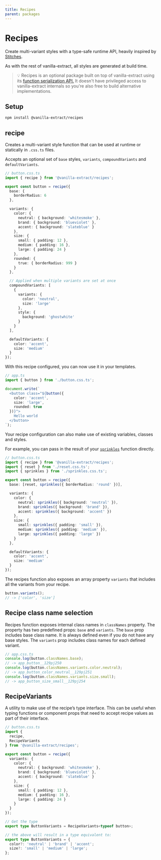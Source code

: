 ```yaml
---
title: Recipes
parent: packages
---
```


# Recipes

Create multi-variant styles with a type-safe runtime API, heavily inspired by [Stitches](https://stitches.dev).

As with the rest of vanilla-extract, all styles are generated at build time.

> 💡 Recipes is an optional package built on top of vanilla-extract using its [function serialization API.](../../api/add-function-serializer) It doesn't have privileged access to vanilla-extract internals so you're also free to build alternative implementations.

## Setup

```bash
npm install @vanilla-extract/recipes
```

## recipe

Creates a multi-variant style function that can be used at runtime or statically in `.css.ts` files.

Accepts an optional set of `base` styles, `variants`, `compoundVariants` and `defaultVariants`.

```ts compiled
// button.css.ts
import { recipe } from '@vanilla-extract/recipes';

export const button = recipe({
  base: {
    borderRadius: 6
  },

  variants: {
    color: {
      neutral: { background: 'whitesmoke' },
      brand: { background: 'blueviolet' },
      accent: { background: 'slateblue' }
    },
    size: {
      small: { padding: 12 },
      medium: { padding: 16 },
      large: { padding: 24 }
    },
    rounded: {
      true: { borderRadius: 999 }
    }
  },

  // Applied when multiple variants are set at once
  compoundVariants: [
    {
      variants: {
        color: 'neutral',
        size: 'large'
      },
      style: {
        background: 'ghostwhite'
      }
    }
  ],

  defaultVariants: {
    color: 'accent',
    size: 'medium'
  }
});
```

With this recipe configured, you can now use it in your templates.

```ts
// app.ts
import { button } from './button.css.ts';

document.write(`
  <button class="${button({
    color: 'accent',
    size: 'large',
    rounded: true
  })}">
    Hello world
  </button>
`);
```

Your recipe configuration can also make use of existing variables, classes and styles.

For example, you can pass in the result of your [`sprinkles`](/documentation/packages/sprinkles) function directly.

```ts
// button.css.ts
import { recipe } from '@vanilla-extract/recipes';
import { reset } from './reset.css.ts';
import { sprinkles } from './sprinkles.css.ts';

export const button = recipe({
  base: [reset, sprinkles({ borderRadius: 'round' })],

  variants: {
    color: {
      neutral: sprinkles({ background: 'neutral' }),
      brand: sprinkles({ background: 'brand' }),
      accent: sprinkles({ background: 'accent' })
    },
    size: {
      small: sprinkles({ padding: 'small' }),
      medium: sprinkles({ padding: 'medium' }),
      large: sprinkles({ padding: 'large' })
    }
  },

  defaultVariants: {
    color: 'accent',
    size: 'medium'
  }
});
```

The recipes function also exposes an array property `variants` that includes all the variants from your recipe.

```ts
button.variants();
// -> ['color', 'size']
```

## Recipe class name selection

Recipes function exposes internal class names in `classNames` property.
The property has two predefined props: `base` and `variants`. The `base` prop includes base class name. It is always defined even if you do not have any base styles. The `variants` prop includes class names for each defined variant.

```ts
// app.css.ts
console.log(button.classNames.base);
// -> app_button__129pj250
console.log(button.classNames.variants.color.neutral);
// -> app_button_color_neutral__129pj251
console.log(button.classNames.variants.size.small);
// -> app_button_size_small__129pj254
```

## RecipeVariants

A utility to make use of the recipe’s type interface. This can be useful when typing functions or component props that need to accept recipe values as part of their interface.

```ts
// button.css.ts
import {
  recipe,
  RecipeVariants
} from '@vanilla-extract/recipes';

export const button = recipe({
  variants: {
    color: {
      neutral: { background: 'whitesmoke' },
      brand: { background: 'blueviolet' },
      accent: { background: 'slateblue' }
    },
    size: {
      small: { padding: 12 },
      medium: { padding: 16 },
      large: { padding: 24 }
    }
  }
});

// Get the type
export type ButtonVariants = RecipeVariants<typeof button>;

// the above will result in a type equivalent to:
export type ButtonVariants = {
  color?: 'neutral' | 'brand' | 'accent';
  size?: 'small' | 'medium' | 'large';
};
```

